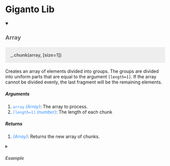 # Giganto Lib

<details open>
<summary>
  <h3 style="font-size:18px; font-weight:bold; color:#5f5f5f;">Array</h3>
</summary>

  <h4 style="padding:16px; background:#eee; color:#5f5f5f;">_.chunk(array, [size=1])</h4>
  <p>Creates an array of elements divided into groups. The groups are divided into uniform parts that are equal to the argument <code>[length=1]</code>. If the array cannot be divided evenly, the last fragment will be the remaining elements.</p>

  <h5>Arguments</h5>
  <ol>
    <li><code style="color:#3492ff;">array</code> <em style="color:#3492ff;">(Array)</em>: The array to process.</li>
    <li><code style="color:#3492ff;">[length=1]</code> <em style="color:#3492ff;">(number)</em>: The length of each chunk</li>
  </ol>
  <h5>Returns</h5>
    <ol>
    <li><em style="color:#3492ff;">(Array)</em>: Returns the new array of chunks.</li>
  </ol>

  <details>
  <summary style="font-size:14px; font-weight:bold; color:#5f5f5f;"><h5>Example</h5></summary>
  <code>
    <p>_.chunk(['a', 'b', 'c', 'd'], 2); <!--// => [['a', 'b'], ['c', 'd']]--></p>
    <p>_.chunk(['a', 'b', 'c', 'd'], 3); <!--// => [['a', 'b', 'c'], ['d']]--></p>
  </code>
  </details>
</details>
